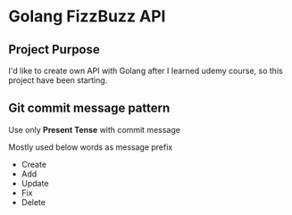 # Golang FizzBuzz API

## Project Purpose

I'd like to create own API with Golang after I learned udemy course, so this project have been starting.

## Git commit message pattern

Use only **Present Tense** with commit message

Mostly used below words as message prefix

- Create
- Add
- Update
- Fix
- Delete
